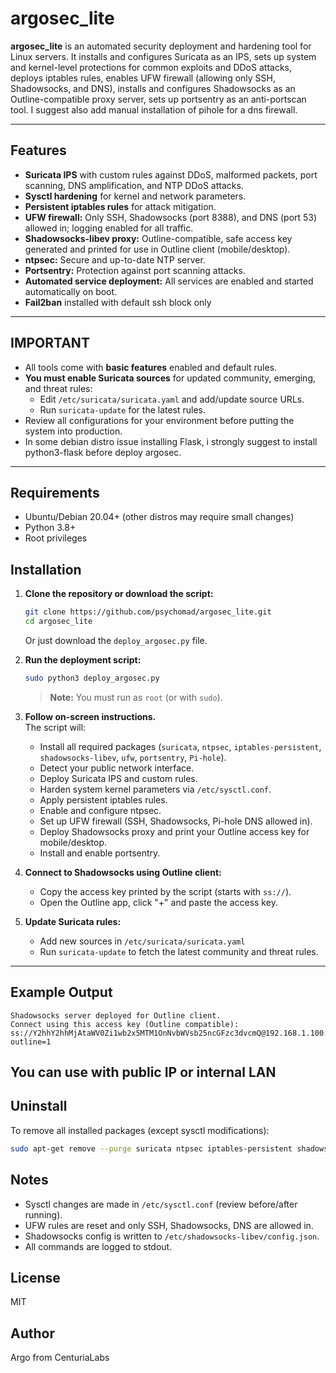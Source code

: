 # argosec_lite

**argosec_lite** is an automated security deployment and hardening tool for Linux servers. It installs and configures Suricata as an IPS, sets up system and kernel-level protections for common exploits and DDoS attacks, deploys iptables rules, enables UFW firewall (allowing only SSH, Shadowsocks, and DNS), installs and configures Shadowsocks as an Outline-compatible proxy server, sets up portsentry as an anti-portscan tool. I suggest also add manual installation of pihole for a dns firewall.

---

## Features

- **Suricata IPS** with custom rules against DDoS, malformed packets, port scanning, DNS amplification, and NTP DDoS attacks.
- **Sysctl hardening** for kernel and network parameters.
- **Persistent iptables rules** for attack mitigation.
- **UFW firewall:** Only SSH, Shadowsocks (port 8388), and DNS (port 53) allowed in; logging enabled for all traffic.
- **Shadowsocks-libev proxy:** Outline-compatible, safe access key generated and printed for use in Outline client (mobile/desktop).
- **ntpsec:** Secure and up-to-date NTP server.
- **Portsentry:** Protection against port scanning attacks.
- **Automated service deployment:** All services are enabled and started automatically on boot.
- **Fail2ban** installed with default ssh block only

---

## IMPORTANT

- All tools come with **basic features** enabled and default rules.
- **You must enable Suricata sources** for updated community, emerging, and threat rules:
  - Edit `/etc/suricata/suricata.yaml` and add/update source URLs.
  - Run `suricata-update` for the latest rules.
- Review all configurations for your environment before putting the system into production.
- In some debian distro issue installing Flask, i strongly suggest to install python3-flask before deploy argosec.

---

## Requirements

- Ubuntu/Debian 20.04+ (other distros may require small changes)
- Python 3.8+
- Root privileges

## Installation

1. **Clone the repository or download the script:**

    ```bash
    git clone https://github.com/psychomad/argosec_lite.git
    cd argosec_lite
    ```

    Or just download the `deploy_argosec.py` file.

2. **Run the deployment script:**

    ```bash
    sudo python3 deploy_argosec.py
    ```

    > **Note:** You must run as `root` (or with `sudo`).

3. **Follow on-screen instructions.**  
   The script will:
   - Install all required packages (`suricata`, `ntpsec`, `iptables-persistent`, `shadowsocks-libev`, `ufw`, `portsentry`, `Pi-hole`).
   - Detect your public network interface.
   - Deploy Suricata IPS and custom rules.
   - Harden system kernel parameters via `/etc/sysctl.conf`.
   - Apply persistent iptables rules.
   - Enable and configure ntpsec.
   - Set up UFW firewall (SSH, Shadowsocks, Pi-hole DNS allowed in).
   - Deploy Shadowsocks proxy and print your Outline access key for mobile/desktop.
   - Install and enable portsentry.

4. **Connect to Shadowsocks using Outline client:**

    - Copy the access key printed by the script (starts with `ss://`).
    - Open the Outline app, click "+" and paste the access key.

5. **Update Suricata rules:**
    - Add new sources in `/etc/suricata/suricata.yaml`
    - Run `suricata-update` to fetch the latest community and threat rules.

---

## Example Output

```text
Shadowsocks server deployed for Outline client.
Connect using this access key (Outline compatible):
ss://Y2hhY2hhMjAtaWV0Zi1wb2x5MTM1OnNvbWVsb25ncGFzc3dvcmQ@192.168.1.100:8388/?outline=1
```
You can use with public IP or internal LAN
---

## Uninstall

To remove all installed packages (except sysctl modifications):

```bash
sudo apt-get remove --purge suricata ntpsec iptables-persistent shadowsocks-libev ufw portsentry
```

## Notes

- Sysctl changes are made in `/etc/sysctl.conf` (review before/after running).
- UFW rules are reset and only SSH, Shadowsocks, DNS are allowed in.
- Shadowsocks config is written to `/etc/shadowsocks-libev/config.json`.
- All commands are logged to stdout.

## License

MIT

## Author

Argo from CenturiaLabs
